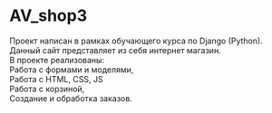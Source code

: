 # AV_shop3
Проект написан в рамках обучающего курса по Django (Python).<br>
Данный сайт представляет из себя интернет магазин.<br>
В проекте реализованы:<br>
Работа с формами и моделями,<br>
Работа с HTML, CSS, JS<br>
Работа с корзиной,<br>
Создание и обработка заказов.

